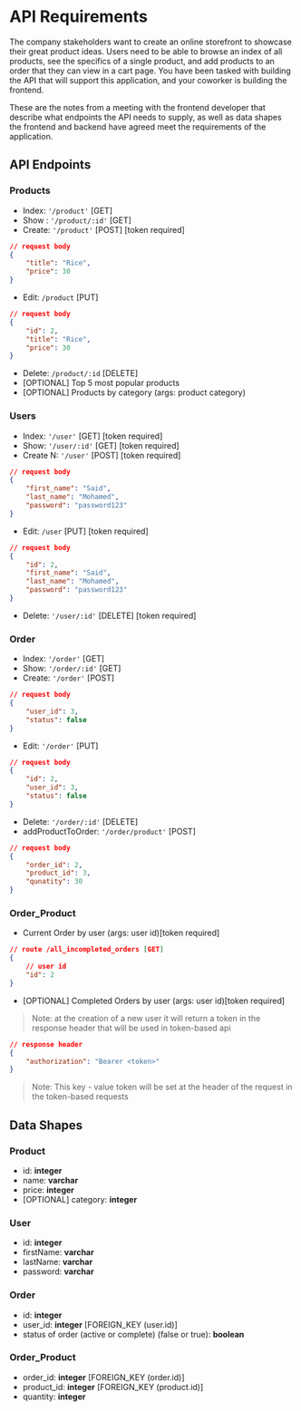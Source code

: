 # API Requirements
The company stakeholders want to create an online storefront to showcase their great product ideas. Users need to be able to browse an index of all products, see the specifics of a single product, and add products to an order that they can view in a cart page. You have been tasked with building the API that will support this application, and your coworker is building the frontend.

These are the notes from a meeting with the frontend developer that describe what endpoints the API needs to supply, as well as data shapes the frontend and backend have agreed meet the requirements of the application. 

## API Endpoints
### Products
- Index: `'/product'` [GET]
- Show : `'/product/:id'` [GET]
- Create: `'/product'` [POST] [token required]
```json
// request body
{
    "title": "Rice",
    "price": 30
}
```
- Edit: `/product` [PUT]
```json
// request body
{
    "id": 2,
    "title": "Rice",
    "price": 30
}
```
- Delete: `/product/:id` [DELETE]
- [OPTIONAL] Top 5 most popular products 
- [OPTIONAL] Products by category (args: product category)

### Users
- Index: `'/user'` [GET] [token required]
- Show: `'/user/:id'` [GET] [token required]
- Create N: `'/user'` [POST] [token required]
```json
// request body
{
    "first_name": "Said",
    "last_name": "Mohamed",
    "password": "password123"
}
```
- Edit: `/user` [PUT] [token required]
```json
// request body
{
    "id": 2,
    "first_name": "Said",
    "last_name": "Mohamed",
    "password": "password123"
}
```
- Delete: `'/user/:id'` [DELETE] [token required]
### Order
- Index: `'/order'` [GET]
- Show: `'/order/:id'` [GET]
- Create: `'/order'` [POST]
```json
// request body
{
    "user_id": 3,
    "status": false
}
```
- Edit: `'/order'` [PUT]
```json
// request body
{
    "id": 2,
    "user_id": 3,
    "status": false
}
```
- Delete: `'/order/:id'` [DELETE]
- addProductToOrder: `'/order/product'` [POST]
```json
// request body
{
    "order_id": 2,
    "product_id": 3,
    "qunatity": 30
}
```

### Order_Product
- Current Order by user (args: user id)[token required]
```json
// route /all_incompleted_orders [GET]
{
    // user id
    "id": 2
}
```
- [OPTIONAL] Completed Orders by user (args: user id)[token required]

> Note: at the creation of a new user it will return a token in the response header that will be used in token-based api
```json
// response header
{
    "authorization": "Bearer <token>"
}
```
> Note: This key - value token will be set at the header of the request in the token-based requests
## Data Shapes
### Product
-  id: __integer__
- name: __varchar__
- price: __integer__
- [OPTIONAL] category: __integer__

### User
- id: __integer__
- firstName: __varchar__
- lastName: __varchar__
- password: __varchar__

### Order
- id: __integer__
- user_id: __integer__ [FOREIGN_KEY (user.id)]
- status of order (active or complete) (false or true): __boolean__

### Order_Product
- order_id: __integer__ [FOREIGN_KEY (order.id)]
- product_id: __integer__ [FOREIGN_KEY (product.id)]
- quantity: __integer__

